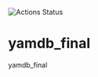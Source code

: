 ![Actions Status](https://github.com/ilyarogozin/yamdb/actions/workflows/yamdb_workflow/badge.svg)
# yamdb_final
yamdb_final
